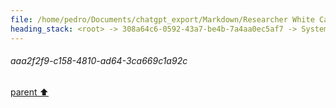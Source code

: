 ```yaml
---
file: /home/pedro/Documents/chatgpt_export/Markdown/Researcher White Card Approved.md
heading_stack: <root> -> 308a64c6-0592-43a7-be4b-7a4aa0ec5af7 -> System -> 66aaefcb-4ebc-443f-9810-598c91d84c16 -> System -> aaa253c5-0d3e-4bf1-a0b1-063c5dd2784e -> User -> INTERNAL SYSTEM INFORMATION -> ca585800-cc61-4301-ab47-ef7ea480ea64 -> Assistant -> aaa24711-b94c-4737-a10a-9e6a69aced9e -> User -> 41bb501c-ab9e-4f5f-a3b7-8546ce02526f -> Assistant -> aaa2d3c2-da6b-4c2c-90d2-c09e9e757ad9 -> User -> f8ac5bbc-3c60-4312-a6b7-a6c6b58ee39a -> Assistant -> aaa2d783-0330-4c24-89a3-1e2505e2afca -> User -> 7413865a-866a-442a-a990-f6f22bffa8d7 -> Assistant -> aaa2f2f9-c158-4810-ad64-3ca669c1a92c
---
```

###### aaa2f2f9-c158-4810-ad64-3ca669c1a92c
[parent ⬆️](#f8ac5bbc-3c60-4312-a6b7-a6c6b58ee39a)
